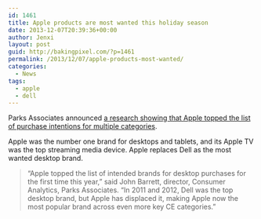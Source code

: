```yaml
---
id: 1461
title: Apple products are most wanted this holiday season
date: 2013-12-07T20:39:36+00:00
author: Jenxi
layout: post
guid: http://bakingpixel.com/?p=1461
permalink: /2013/12/07/apple-products-most-wanted/
categories:
  - News
tags:
  - apple
  - dell
---
```

Parks Associates announced [a research showing that Apple topped the list of purchase intentions for multiple categories](http://www.parksassociates.com/blog/article/pr-dec2013-brands).

Apple was the number one brand for desktops and tablets, and its Apple TV was the top streaming media device. Apple replaces Dell as the most wanted desktop brand.

> “Apple topped the list of intended brands for desktop purchases for the first time this year,” said John Barrett, director, Consumer Analytics, Parks Associates. “In 2011 and 2012, Dell was the top desktop brand, but Apple has displaced it, making Apple now the most popular brand across even more key CE categories.”
